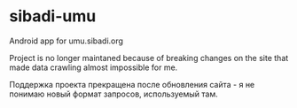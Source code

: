 # sibadi-umu
Android app for umu.sibadi.org

Project is no longer maintaned because of breaking changes on the site that made data crawling almost impossible for me.

Поддержка проекта прекращена после обновления сайта - я не понимаю новый формат запросов, используемый там.
